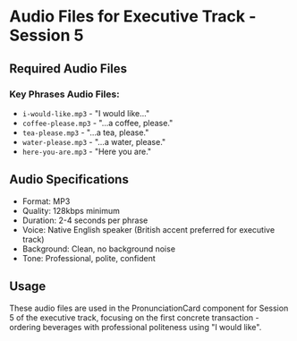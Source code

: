 # Audio Files for Executive Track - Session 5

## Required Audio Files

### Key Phrases Audio Files:
- `i-would-like.mp3` - "I would like..."
- `coffee-please.mp3` - "...a coffee, please."
- `tea-please.mp3` - "...a tea, please."
- `water-please.mp3` - "...a water, please."
- `here-you-are.mp3` - "Here you are."

## Audio Specifications
- Format: MP3
- Quality: 128kbps minimum
- Duration: 2-4 seconds per phrase
- Voice: Native English speaker (British accent preferred for executive track)
- Background: Clean, no background noise
- Tone: Professional, polite, confident

## Usage
These audio files are used in the PronunciationCard component for Session 5 of the executive track, focusing on the first concrete transaction - ordering beverages with professional politeness using "I would like".